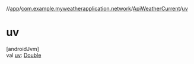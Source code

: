 //[app](../../../index.md)/[com.example.myweatherapplication.network](../index.md)/[ApiWeatherCurrent](index.md)/[uv](uv.md)

# uv

[androidJvm]\
val [uv](uv.md): [Double](https://kotlinlang.org/api/latest/jvm/stdlib/kotlin/-double/index.html)
